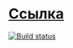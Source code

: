 # [Ссылка](https://cherry-pynya.github.io/netology_ahj_gobo/)
[![Build status](https://ci.appveyor.com/api/projects/status/6txx4508aos8w4i3?svg=true)](https://ci.appveyor.com/project/cherry-pynya/netology-ahj-gobo)
